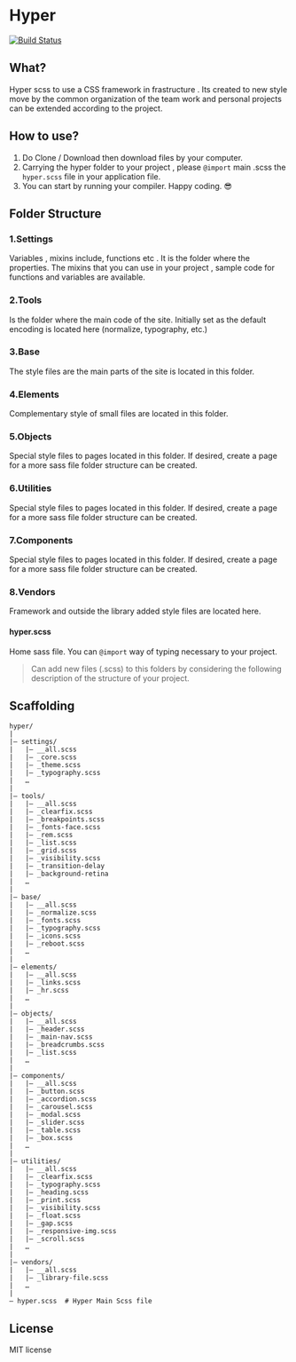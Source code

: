 Hyper
=============
[![Build Status](https://travis-ci.org/ilkeryilmaz/Hyper.svg?branch=feature%2Fnew-version)](https://travis-ci.org/ilkeryilmaz/Hyper)

What?
---
Hyper scss to use a CSS framework in frastructure . Its created to new style  move by the common organization of the team work and personal projects can be extended according to the project.

How to use?
---
1. Do Clone / Download then download files by your computer.
2. Carrying the hyper folder to your project , please `@import` main .scss the `hyper.scss` file in your application file.
3. You can start by running your compiler. Happy coding. :sunglasses:


Folder Structure
---
### 1.Settings
Variables , mixins include, functions etc . It is the folder where the properties. The mixins that you can use in your project , sample code for functions and variables are available.

### 2.Tools
Is the folder where the main code of the site. Initially set as the default encoding is located here (normalize, typography, etc.)

### 3.Base
The style files are the main parts of the site is located in this folder.

### 4.Elements
Complementary style of small files are located in this folder.

### 5.Objects
Special style files to pages located in this folder. If desired, create a page for a more sass file folder structure can be created.

### 6.Utilities
Special style files to pages located in this folder. If desired, create a page for a more sass file folder structure can be created.

### 7.Components
Special style files to pages located in this folder. If desired, create a page for a more sass file folder structure can be created.

### 8.Vendors  
Framework and outside the library added style files are located here.

#### hyper.scss
Home sass file. You can `@import` way of typing necessary to your project.

> Can add new files (.scss) to this folders by considering the following description of the structure of your project.


Scaffolding
---
````
hyper/
|
|– settings/
|   |– __all.scss
|   |– _core.scss   
|   |– _theme.scss
|   |– _typography.scss
|   …
|
|– tools/
|   |– __all.scss
|   |– _clearfix.scss    
|   |– _breakpoints.scss
|   |– _fonts-face.scss   
|   |– _rem.scss
|   |– _list.scss
|   |– _grid.scss
|   |– _visibility.scss
|   |– _transition-delay
|   |– _background-retina
|   …                     
|
|– base/
|   |– __all.scss
|   |– _normalize.scss      
|   |– _fonts.scss     
|   |– _typography.scss
|   |– _icons.scss   
|   |– _reboot.scss            
|   …  
|
|– elements/
|   |– __all.scss
|   |– _links.scss      
|   |– _hr.scss             
|   …  
|                   
|– objects/
|   |– __all.scss
|   |– _header.scss
|   |– _main-nav.scss
|   |– _breadcrumbs.scss
|   |– _list.scss
|   …                     
|
|– components/
|   |– __all.scss
|   |– _button.scss     
|   |– _accordion.scss
|   |– _carousel.scss
|   |– _modal.scss
|   |– _slider.scss
|   |– _table.scss
|   |– _box.scss
|   …                   
|
|– utilities/
|   |– __all.scss
|   |– _clearfix.scss 
|   |– _typography.scss 
|   |– _heading.scss 
|   |– _print.scss 
|   |– _visibility.scss 
|   |– _float.scss 
|   |– _gap.scss 
|   |– _responsive-img.scss 
|   |– _scroll.scss 
|   … 
|
|– vendors/
|   |– __all.scss
|   |– _library-file.scss  
|   …                     
|
– hyper.scss  # Hyper Main Scss file
````

## License
MIT license
